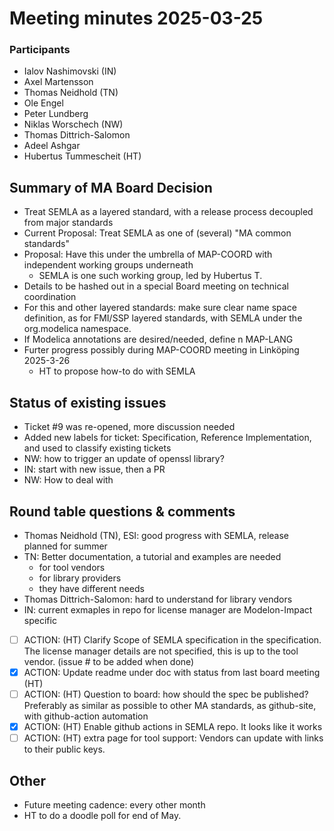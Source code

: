 # Meeting minutes 2025-03-25

### Participants

- Ialov Nashimovski (IN)
- Axel Martensson
- Thomas Neidhold (TN)
- Ole Engel
- Peter Lundberg
- Niklas Worschech (NW)
- Thomas Dittrich-Salomon 
- Adeel Ashgar
- Hubertus Tummescheit (HT)

## Summary of MA Board Decision

- Treat SEMLA as a layered standard, with a release process decoupled from major standards
- Current Proposal: Treat SEMLA as one of (several) "MA common standards"
- Proposal: Have this under the umbrella of MAP-COORD with independent working groups underneath
  - SEMLA is one such working group, led by Hubertus T.
- Details to be hashed out in a special Board meeting on technical coordination
- For this and other layered standards: make sure clear name space definition, as for FMI/SSP layered standards, with SEMLA under the org.modelica namespace.
- If Modelica annotations are desired/needed, define n MAP-LANG
- Furter progress possibly during MAP-COORD meeting in Linköping 2025-3-26
  - HT to propose how-to do with SEMLA

## Status of existing issues
- Ticket #9 was re-opened, more discussion needed
- Added new labels for ticket: Specification, Reference Implementation, and used to classify existing tickets
- NW: how to trigger an update of openssl library?
- IN: start with new issue, then a PR
- NW: How to deal with 

## Round table questions & comments
- Thomas Neidhold (TN), ESI: good progress with SEMLA, release planned for summer
- TN: Better documentation, a tutorial and examples are needed
  - for tool vendors
  - for library providers
  - they have different needs
- Thomas Dittrich-Salomon: hard to understand for library vendors
- IN: current exmaples in repo for license manager are Modelon-Impact specific
- [ ] ACTION: (HT) Clarify Scope of SEMLA specification in the specification. The license manager details are not specified, this is up to the tool vendor. (issue # to be added when done)
- [x] ACTION: Update readme under doc with status from last board meeting (HT)
- [ ] ACTION: (HT) Question to board: how should the spec be published? Preferably as similar as possible to other MA standards, as github-site, with github-action automation
- [x] ACTION: (HT) Enable github actions in SEMLA repo. It looks like it works
- [ ] ACTION: (HT) extra page for tool support: Vendors can update with links to their public keys. 

## Other 
- Future meeting cadence: every other month
- HT to do a doodle poll for end of May. 
